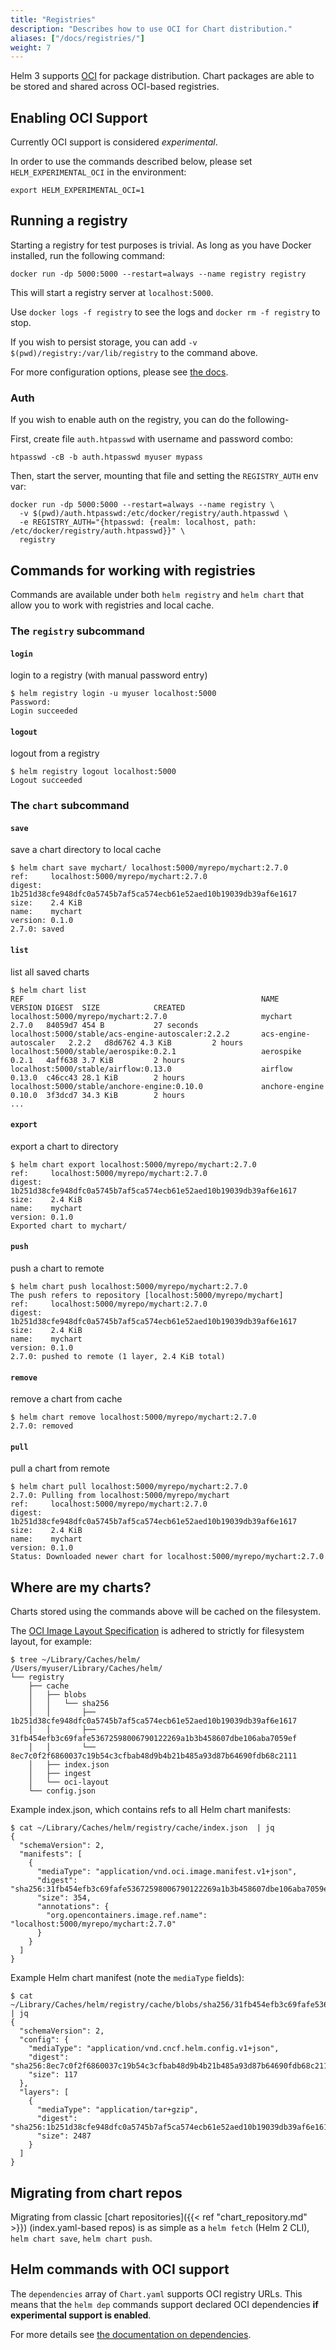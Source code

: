 ```yaml
---
title: "Registries"
description: "Describes how to use OCI for Chart distribution."
aliases: ["/docs/registries/"]
weight: 7
---
```


Helm 3 supports <a href="https://www.opencontainers.org/"
target="_blank">OCI</a> for package distribution. Chart packages are able to be
stored and shared across OCI-based registries.

## Enabling OCI Support

Currently OCI support is considered *experimental*.

In order to use the commands described below, please set `HELM_EXPERIMENTAL_OCI`
in the environment:

```console
export HELM_EXPERIMENTAL_OCI=1
```

## Running a registry

Starting a registry for test purposes is trivial. As long as you have Docker
installed, run the following command:
```console
docker run -dp 5000:5000 --restart=always --name registry registry
```

This will start a registry server at `localhost:5000`.

Use `docker logs -f registry` to see the logs and `docker rm -f registry` to
stop.

If you wish to persist storage, you can add `-v
$(pwd)/registry:/var/lib/registry` to the command above.

For more configuration options, please see [the
docs](https://docs.docker.com/registry/deploying/).

### Auth

If you wish to enable auth on the registry, you can do the following-

First, create file `auth.htpasswd` with username and password combo:
```console
htpasswd -cB -b auth.htpasswd myuser mypass
```

Then, start the server, mounting that file and setting the `REGISTRY_AUTH` env
var:
```console
docker run -dp 5000:5000 --restart=always --name registry \
  -v $(pwd)/auth.htpasswd:/etc/docker/registry/auth.htpasswd \
  -e REGISTRY_AUTH="{htpasswd: {realm: localhost, path: /etc/docker/registry/auth.htpasswd}}" \
  registry
```

## Commands for working with registries

Commands are available under both `helm registry` and `helm chart` that allow
you to work with registries and local cache.

### The `registry` subcommand

#### `login`

login to a registry (with manual password entry)

```console
$ helm registry login -u myuser localhost:5000
Password:
Login succeeded
```

#### `logout`

logout from a registry

```console
$ helm registry logout localhost:5000
Logout succeeded
```

### The `chart` subcommand

#### `save`

save a chart directory to local cache

```console
$ helm chart save mychart/ localhost:5000/myrepo/mychart:2.7.0
ref:     localhost:5000/myrepo/mychart:2.7.0
digest:  1b251d38cfe948dfc0a5745b7af5ca574ecb61e52aed10b19039db39af6e1617
size:    2.4 KiB
name:    mychart
version: 0.1.0
2.7.0: saved
```

#### `list`

list all saved charts

```console
$ helm chart list
REF                                                     NAME                    VERSION DIGEST  SIZE            CREATED
localhost:5000/myrepo/mychart:2.7.0                     mychart                 2.7.0   84059d7 454 B           27 seconds
localhost:5000/stable/acs-engine-autoscaler:2.2.2       acs-engine-autoscaler   2.2.2   d8d6762 4.3 KiB         2 hours
localhost:5000/stable/aerospike:0.2.1                   aerospike               0.2.1   4aff638 3.7 KiB         2 hours
localhost:5000/stable/airflow:0.13.0                    airflow                 0.13.0  c46cc43 28.1 KiB        2 hours
localhost:5000/stable/anchore-engine:0.10.0             anchore-engine          0.10.0  3f3dcd7 34.3 KiB        2 hours
...
```

#### `export`

export a chart to directory

```console
$ helm chart export localhost:5000/myrepo/mychart:2.7.0
ref:     localhost:5000/myrepo/mychart:2.7.0
digest:  1b251d38cfe948dfc0a5745b7af5ca574ecb61e52aed10b19039db39af6e1617
size:    2.4 KiB
name:    mychart
version: 0.1.0
Exported chart to mychart/
```

#### `push`

push a chart to remote

```console
$ helm chart push localhost:5000/myrepo/mychart:2.7.0
The push refers to repository [localhost:5000/myrepo/mychart]
ref:     localhost:5000/myrepo/mychart:2.7.0
digest:  1b251d38cfe948dfc0a5745b7af5ca574ecb61e52aed10b19039db39af6e1617
size:    2.4 KiB
name:    mychart
version: 0.1.0
2.7.0: pushed to remote (1 layer, 2.4 KiB total)
```

#### `remove`

remove a chart from cache

```console
$ helm chart remove localhost:5000/myrepo/mychart:2.7.0
2.7.0: removed
```

#### `pull`

pull a chart from remote

```console
$ helm chart pull localhost:5000/myrepo/mychart:2.7.0
2.7.0: Pulling from localhost:5000/myrepo/mychart
ref:     localhost:5000/myrepo/mychart:2.7.0
digest:  1b251d38cfe948dfc0a5745b7af5ca574ecb61e52aed10b19039db39af6e1617
size:    2.4 KiB
name:    mychart
version: 0.1.0
Status: Downloaded newer chart for localhost:5000/myrepo/mychart:2.7.0
```

## Where are my charts?

Charts stored using the commands above will be cached on the filesystem.

The [OCI Image Layout
Specification](https://github.com/opencontainers/image-spec/blob/master/image-layout.md)
is adhered to strictly for filesystem layout, for example:
```console
$ tree ~/Library/Caches/helm/
/Users/myuser/Library/Caches/helm/
└── registry
    ├── cache
    │   ├── blobs
    │   │   └── sha256
    │   │       ├── 1b251d38cfe948dfc0a5745b7af5ca574ecb61e52aed10b19039db39af6e1617
    │   │       ├── 31fb454efb3c69fafe53672598006790122269a1b3b458607dbe106aba7059ef
    │   │       └── 8ec7c0f2f6860037c19b54c3cfbab48d9b4b21b485a93d87b64690fdb68c2111
    │   ├── index.json
    │   ├── ingest
    │   └── oci-layout
    └── config.json
```

Example index.json, which contains refs to all Helm chart manifests:
```console
$ cat ~/Library/Caches/helm/registry/cache/index.json  | jq
{
  "schemaVersion": 2,
  "manifests": [
    {
      "mediaType": "application/vnd.oci.image.manifest.v1+json",
      "digest": "sha256:31fb454efb3c69fafe53672598006790122269a1b3b458607dbe106aba7059ef",
      "size": 354,
      "annotations": {
        "org.opencontainers.image.ref.name": "localhost:5000/myrepo/mychart:2.7.0"
      }
    }
  ]
}
```

Example Helm chart manifest (note the `mediaType` fields):
```console
$ cat ~/Library/Caches/helm/registry/cache/blobs/sha256/31fb454efb3c69fafe53672598006790122269a1b3b458607dbe106aba7059ef | jq
{
  "schemaVersion": 2,
  "config": {
    "mediaType": "application/vnd.cncf.helm.config.v1+json",
    "digest": "sha256:8ec7c0f2f6860037c19b54c3cfbab48d9b4b21b485a93d87b64690fdb68c2111",
    "size": 117
  },
  "layers": [
    {
      "mediaType": "application/tar+gzip",
      "digest": "sha256:1b251d38cfe948dfc0a5745b7af5ca574ecb61e52aed10b19039db39af6e1617",
      "size": 2487
    }
  ]
}
```

## Migrating from chart repos

Migrating from classic [chart repositories]({{< ref "chart_repository.md" >}})
(index.yaml-based repos) is as simple as a `helm fetch` (Helm 2 CLI), `helm
chart save`, `helm chart push`.

## Helm commands with OCI support

The `dependencies` array of `Chart.yaml` supports OCI registry URLs. This means
that the `helm dep` commands support declared OCI dependencies **if experimental
support is enabled**.

For more details see [the documentation on dependencies](/docs/topics/chart_best_practices/dependencies/).

